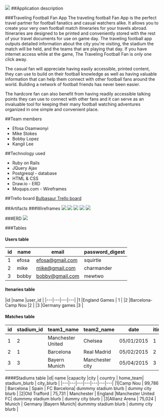 <img src="./images/Soccer-logo.png">
##Application description

###Traveling Football Fan App
The traveling football Fan App is the perfect travel partner for football fanatics and casual watchers alike. It allows you to create your very own football match itineraries for your travels abroad. Itineraries are designed to be printed and conveniently stored with the rest of your travel documents for use on game day. The traveling football app outputs detailed information about the city you're visiting, the stadium the match will be held, and the teams that are playing that day. If you have internet access while at the game, The Traveling Football Fan is only one click away.

The casual fan will appreciate having easily accessible, printed content, they can use to build on their football knowledge as well as having valuable information that can help them connect with other football fans around the world. Building a network of football friends has never been easier.

The hardcore fan can also benefit from having readily accessible talking points they can use to connect with other fans and it can serve as an invaluable tool for keeping their many football watching adventures organized in one simple and convenient place.

##Team members
+ Efosa Osamwonyi
+ Mike Stokes
+ Bobby Lopez
+ Kangil Lee

##Technology used
+ Ruby on Rails
+ JQuery Ajax
+ Postgresql - database
+ HTML & CSS
+ Draw.io - ERD
+ Moqups.com - Wireframes


##Trello board
<a href="https://trello.com/b/tYYOSPAQ/project-3-bulbasaur">Bulbasaur Trello board</a>

##Artifacts
###Wireframes
<img src="./images/homepage.png">
<img src="./images/sign_up_page.png">
<img src="./images/itineraries.png">
<img src="./images/itinerariesid.png">
<img src="./images/matchesid-2.png">

###ERD
<img src="./images/ERDiagram.png">

###Tables

#### Users table
|id   |name| email  |password_digest   |
|---|---|---|---|
| 1  |efosa| efosa@gmail.com  |squirtle   |
| 2  |mike| mike@gmail.com  | charmander  |
| 3  |bobby| bobby@gmail.com  | mewtwo |
#### Itenaries table
|id   |name   |user_id   |
|---|---|---|---|
|1   |England Games  | 1  |
|2   |Barcelona-Camp Nou   |2   |
|3   |Germany games   |3   |
#### Matches table
|id|stadium_id|team1_name   | team2_name  | date  |itinerary_id|
|---|---|---|---|---|---|
|1|2 |Manchester United  | Chelsea  |05/01/2015   |1|
|2| 1 |Barcelona |Real Madrid   | 05/02/2015  |2|
|3| 3|Bayern Munich  | Manchester city  |05/04/2015   |3|

####Stadiums table
|id| name  |capacity   |city   | country  | home_team| stadium_blurb | city_blurb |
|---|---|---|---|---|---|---|
|1|Camp Nou   | 99,786  | Barcelona  | Spain  | FC Barcelona| dummmy stadium blurb | dummy city blurb |
|2|Old Trafford   | 75,731  | Manchester  | England  |Manchester United FC| dummmy stadium blurb | dummy city blurb |
|3|Allianz Arena   | 75,024  | Munich  | Germany  |Bayern Munich| dummmy stadium blurb | dummy city blurb |
